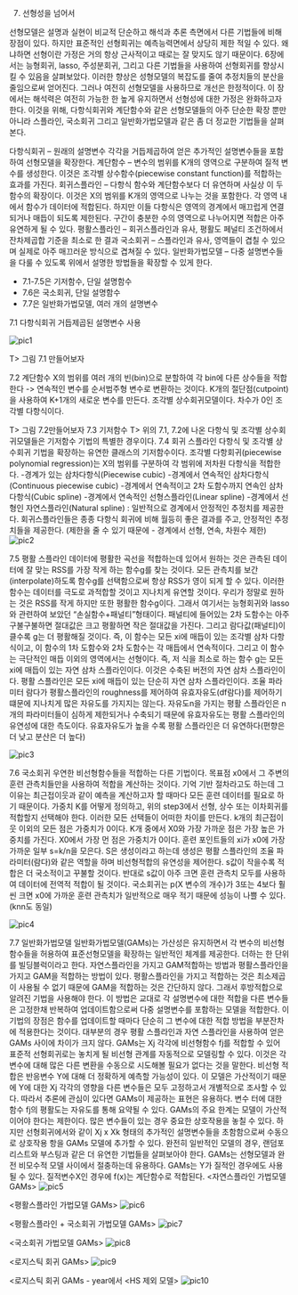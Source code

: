 7. 선형성을 넘어서

선형모델은 설명과 실현이 비교적 단순하고 해석과 추론 측면에서 다른 기법들에 비해 장점이 있다. 하지만 표준적인 선형회귀는 예측능력면에서 상당히 제한 적일 수 있다. 왜냐하면 선형이란 가정은 거의 항상 근사적이고 때로는 잘 맞지도 않기 때문이다. 6장에서는 능형회귀, lasso, 주성분회귀, 그리고 다른 기법들을 사용하여 선형회귀를 향상시킬 수 있음을 살펴보았다. 이러한 향상은 성형모델의 복잡도를 줄여 추정치들의 분산을 줄임으로써 얻어진다. 그러나 여전히 선형모델을 사용하므로 개선은 한정적이다. 이 장에서는 해석력은 여전히 가능한 한 높게 유지하면서 선형성에 대한 가정은 완화하고자 한다. 이것을 위해, 다항식회귀와 계단함수와 같은 선형모델들의 아주 단순한 확장 뿐만 아니라 스플라인, 국소회귀 그리고 일반화가법모델과 같은 좀 더 정교한 기법들을 살펴본다.

다항식회귀 – 원래의 설명변수 각각을 거듭제곱하여 얻은 추가적인 설명변수들을 포함하여 선형모델을 확장한다.
계단함수 – 변수의 범위를 K개의 영역으로 구분하여 질적 변수를 생성한다. 이것은 조각별 상수함수(piecewise constant function)를 적합하는 효과를 가진다.
회귀스플라인 – 다항식 함수와 계단함수보다 더 유연하며 사실상 이 두 함수의 확장이다. 이것은 X의 범위를 K개의 영역으로 나누는 것을 포함한다. 각 영역 내에서 함수가 데이터에 적합된다. 하지만 이들 다항식은 영역의 경계에서 매끄럽게 연결되거나 매듭이 되도록 제한된다. 구간이 충분한 수의 영역으로 나누어지면 적합은 아주 유연하게 될 수 있다.
평활스플라인 – 회귀스플라인과 유사, 평활도 페널티 조건하에서 잔차제곱합 기준을 최소로 한 결과
국소회귀 – 스플라인과 유사, 영역들이 겹칠 수 있으며 실제로 아주 매끄러운 방식으로 겹쳐질 수 있다.
일반화가법모델 – 다중 설명변수들을 다룰 수 있도록 위에서 설명한 방법들을 확장할 수 있게 한다.


- 7.1-7.5은 기저함수, 단일 설명함수
- 7.6은 국소회귀, 단일 설명함수
- 7.7은 일반화가법모델, 여러 개의 설명변수

7.1 다항식회귀
거듭제곱된 설명변수 사용 

![pic1](http://postfiles1.naver.net/MjAxNzA4MjlfNDAg/MDAxNTA0MDE3MTY0NTQw.5ayJI_OVVAPcRiPQbfwyafTbhLzirLH68l3wbPYTYXgg.8Mhtd9FMkmax6j6sMVBFDQfZ4JHDbGC-D4_M7w5RW6Ig.PNG.o_oaill/pic1.png?type=w1)

T> 그림 7.1 만들어보자

7.2 계단함수
X의 범위를 여러 개의 빈(bin)으로 분할하여 각 bin에 다른 상수들을 적합한다 -> 연속적인 변수를 순서범주형 변수로 변환하는 것이다. K개의 절단점(cutpoint)을 사용하여 K+1개의 새로운 변수를 만든다. 조각별 상수회귀모델이다. 차수가 0인 조각별 다항식이다.

T> 그림 7.2만들어보자
7.3 기저함수
T> 위의 7.1, 7.2에 나온 다항식 및 조각별 상수회귀모델들은 기저함수 기법의 특별한 경우이다. 
7.4 회귀 스플라인
다항식 및 조각별 상수회귀 기법을 확장하는 유연한 클래스의 기저함수이다.
조각별 다항회귀(piecewise polynomial regression)는 X의 범위를 구분하여 각 범위에 저차원 다항식을 적합한다.
-경계가 있는 삼차다항식(Piecewise cubic)
-경계에서 연속적인 삼차다항식(Continuous piecewise cubic)
-경계에서 연속적이고 2차 도함수까지 연속인 삼차다항식(Cubic spline)
-경계에서 연속적인 선형스플라인(Linear spline)
-경계에서 선형인 자연스플라인(Natural spline) : 일반적으로 경계에서 안정적인 추정치를 제공한다.
회귀스플라인들은 종종 다항식 회귀에 비해 월등히 좋은 결과를 주고, 안정적인 추정치들을 제공한다. (제한을 줄 수 있기 때문에 - 경계에서 선형, 연속, 차원수 제한)
![pic2](http://postfiles10.naver.net/MjAxNzA4MjlfMTk3/MDAxNTA0MDE3MTY0MDI3.4BkwzjxUmAf4PUYONWqPTsRfPPolm2VtSKPoQnSLyDUg.i5fM9BtPsxycRg_7VQkm8ay4TNj3HGL3jLHJB8lRlOAg.PNG.o_oaill/pic2.png?type=w1)

7.5 평활 스플라인
데이터에 평활한 곡선을 적합하는데 있어서 원하는 것은 관측된 데이터에 잘 맞는 RSS를 가장 작게 하는 함수g를 찾는 것이다. 모든 관측치를 보간(interpolate)하도록 함수g를 선택함으로써 항상 RSS가 영이 되게 할 수 있다. 이러한 함수는 데이터를 극도로 과적합할 것이고 지나치게 유연할 것이다. 우리가 정말로 원하는 것은 RSS를 작게 하지만 또한 평활한 함수g이다.
그래서 여기서는 능형회귀와 lasso와 관련하여 보았던 “손실함수+패널티”형태이다. 패널티에 들어있는 2차 도함수는 아주 구불구불하면 절대값은 크고 평활하면 작은 절대값을 가진다. 그리고 람다값(패널티)이 클수록 g는 더 평활해질 것이다.
즉, 이 함수는 모든 xi에 매듭이 있는 조각별 삼차 다항식이고, 이 함수의 1차 도함수와 2차 도함수는 각 매듭에서 연속적이다. 그리고 이 함수는 극단적인 매듭 이외의 영역에서는 선형이다. 즉, 저 식을 최소로 하는 함수 g는 모든 xi에 매듭이 있는 자연 삼차 스플라인이다. 이것은 수축된 버전의 자연 삼차 스플라인이다.
평활 스플라인은 모든 xi에 매듭이 있는 단순히 자연 삼차 스플라인이다. 조율 파라미터 람다가 평활스플라인의 roughness를 제어하여 유효자유도(df람다)를 제어하기 떄문에 지나치게 많은 자유도를 가지지는 않는다.  자유도n을 가지는 평활 스플라인은 n개의 파라미터들이 심하게 제한되거나 수축되기 때문에 유효자유도는 평활 스플라인의 유연성에 대한 측도이다. 유효자유도가 높을 수록 평활 스플라인은 더 유연하다(편향은 더 낮고 분산은 더 높다)

![pic3](http://postfiles13.naver.net/MjAxNzA4MjlfMjMg/MDAxNTA0MDE3MTYzNDUx.Nxxsizk9xcizTM6gIUnjvnCR1n2iMj9OPHPbZB1tt3Yg.8D03w8j5LDUO_dmvln5igmiftP6dn6fTztXmUq__aUYg.PNG.o_oaill/pic3.png?type=w1)

7.6 국소회귀
우연한 비선형함수들을 적합하는 다른 기법이다. 목표점 x0에서 그 주변의 훈련 관측치들만을 사용하여 적합을 계산하는 것이다. 기억 기반 절차라고도 하는데 그 이유는 최근접이웃과 같이 예측을 계산하고자 할 때마다 모든 훈련 데이터를 필요로 하기 때문이다. 가중치 K를 어떻게 정의하고, 위의 step3에서 선형, 상수 또는 이차회귀를 적합할지 선택해야 한다. 이러한 모든 선택들이 어떠한 차이를 만든다. k개의 최근접이웃 이외의 모든 점은 가중치가 0이다. K개 중에서 X0와 가장 가까운 점은 가장 높은 가중치를 가진다. X0에서 가장 먼 점은 가중치가 0이다. 훈련 포인트들의 xi가 x0에 가장 가까운 일부 s=k/n을 모은다. S은 생성이라고 하는데 생성은 평활 스플라인의 조율 파라미터(람다)와 같은 역할을 하며 비선형적합의 유연성을 제어한다. s값이 작을수록 적합은 더 국소적이고 꾸불할 것이다. 반대로 s값이 아주 크면 훈련 관측치 모두를 사용하여 데이터에 전역적 적합이 될 것이다. 국소회귀는 p(X 변수의 개수)가 3또는 4보다 훨씬 크면 x0에 가까운 훈련 관측치가 일반적으로 매우 적기 때문에 성능이 나쁠 수 있다.(knn도 동일)

![pic4](http://postfiles15.naver.net/MjAxNzA4MjlfMzkg/MDAxNTA0MDE3MTYzMjI0.ZapW-8CxM3SG3JNNzzqkJXanFkHW4zUzY6Zoyf10jXAg.uruGc7tvMbwr2l1pQpJrEQdYy1f-zD2n0Cm1vkEe2W4g.PNG.o_oaill/pic4.png?type=w1)

7.7 일반화가법모델
일반화가법모델(GAMs)는 가산성은 유지하면서 각 변수의 비선형함수들을 허용하여 표준선형모델을 확장하는 일반적인 체계를 제공한다. 더하는 한 단위를 빌딩블럭이라고 한다. 자연스플라인을 가지고 GAM적합하는 방법과 평활스플라인을 가지고 GAM을 적합하는 방법이 있다. 평활스플라인을 가지고 적합하는 것은 최소제곱이 사용될 수 없기 때문에 GAM을 적합하는 것은 간단하지 않다. 그래서 후방적합으로 알려진 기법을 사용해야 한다. 이 방법은 교대로 각 설명변수에 대한 적합을 다른 변수들은 고정한채 반복하여 업데이트함으로써 다중 설명변수를 포함하는 모델을 적합한다. 이 기법의 장점은 함수를 업데이트할 때마다 단순히 그 변수에 대한 적합 방법을 부분잔차에 적용한다는 것이다. 대부분의 경우 평활 스플라인과 자연 스플라인을 사용하여 얻은 GAMs 사이에 차이가 크지 않다. 
GAMs는 Xj 각각에 비선형함수 fj를 적합할 수 있어 표준적 선형회귀로는 놓치게 될 비선형 관계를 자동적으로 모델링할 수 있다. 이것은 각 변수에 대해 많은 다른 변환을 수동으로 시도해볼 필요가 없다는 것을 말한다. 비선형 적합은 반응변수 Y에 대해 더 정확하게 예측할 가능성이 있다. 이 모델은 가산적이기 때문에 Y에 대한 Xj 각각의 영향을 다른 변수들은 모두 고정하고서 개별적으로 조사할 수 있다. 따라서 추론에 관심이 있다면 GAMs이 제공하는 표현은 유용하다. 변수 터에 대한 함수 fj의 평활도는 자유도를 통해 요약될 수 있다. 
GAMs의 주요 한계는 모델이 가산적이어야 한다는 제한이다. 많은 변수들이 있는 경우 중요한 상호작용을 놓칠 수 있다. 하지만 선형회귀에서와 같이 Xj x Xk 형태의 추가적인 설명변수들을 초함함으로써 수동으로 상호작용 항을 GAMs 모델에 추가할 수 있다.
완전히 일반적인 모델의 경우, 랜덤포리스트와 부스팅과 같은 더 유연한 기법들을 살펴보아야 한다. GAMs는 선형모델과 완전 비모수적 모델 사이에서 절충하는데 유용하다.
GAMs는 Y가 질적인 경우에도 사용될 수 있다. 질적변수X인 경우에 f(x)는 계단함수로 적합된다.
<자연스플라인 가법모델 GAMs>
![pic5](http://postfiles6.naver.net/MjAxNzA4MjlfMjI1/MDAxNTA0MDE3MTYyOTY4.soivIZqlzGkDcZkj5mgT46ujDFmSnJpFEAPuQPhNSwUg._xrEH1adWdAR_nkbMLk_gKnRplzRc_D4MUWDOExiGH0g.PNG.o_oaill/pic5.png?type=w1)

<평활스플라인 가법모델 GAMs>
![pic6](http://postfiles16.naver.net/MjAxNzA4MjlfMjI4/MDAxNTA0MDE3MTYyNzUx.KPI3amFmJv6sRthpr4lSmOdwbDkclDE065JofJGCXCEg.KidrUe14GdzPvYRXB863kKmpNcthINPF3JjxECHX2vcg.PNG.o_oaill/pic6.png?type=w1)

<평활스플라인 + 국소회귀 가법모델 GAMs>
![pic7](http://postfiles15.naver.net/MjAxNzA4MjlfMjg5/MDAxNTA0MDE3MTYyNTQx.vS5haeIFJK5J5o3h75DdoKTlDtyDm0UbP6YvQF8dsZ4g.HvbKbW9CY6RGoP8y2nuTOq0ixHwh68nAoFhF-SNxlNQg.PNG.o_oaill/pic7.png?type=w1)

<국소회귀 가법모델 GAMs>
![pic8](http://postfiles14.naver.net/MjAxNzA4MjlfMTAw/MDAxNTA0MDE3MTYyMzE1.EgCSJyZe--zav_x-Bj7NxDgwSXQ2yBp1hT3wWU6w1ncg.KJwje4GJ7fmmF7d90UbnasSHSSklzOPUkD6A04k2A9gg.PNG.o_oaill/pic8.png?type=w1)

<로지스틱 회귀 GAMs>
![pic9](http://postfiles8.naver.net/MjAxNzA4MjlfMjEw/MDAxNTA0MDE3MTYyMDg1.9ikGhZwWpZO1efwb1WhREl26GOkEu9Ws-lPGGf9TVL0g.QajOkG8u9RnVe9M-ZsG7Y0kIQEa7RnEJDfNzr3ggDw0g.PNG.o_oaill/pic9.png?type=w1)

<로지스틱 회귀 GAMs - year에서 <HS 제외 모델>
![pic10](http://postfiles1.naver.net/MjAxNzA4MjlfNDAg/MDAxNTA0MDE3MTYxODYx.5LDGr45HL_HoPng2x3w-u53Hu9xaRDkm2nHjGr9Nw2gg.DW7juTNkoNvNVxXrhW-xkeQsKIdklSXAczNPwHK3LPAg.PNG.o_oaill/pic10.png?type=w1)


